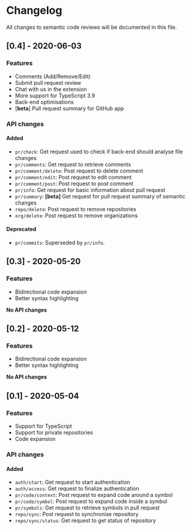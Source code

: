 # Changelog
All changes to semantic code reviews will be documented in this file.

## [0.4] - 2020-06-03

### Features

- Comments (Add/Remove/Edit)
- Submit pull request review
- Chat with us in the extension
- More support for TypeScript 3.9
- Back-end optimisations
- [**beta**] Pull request summary for GitHub app 

### API changes
#### Added
- `pr/check`: Get request used to check if back-end should analyse file changes
- `pr/comments`: Get request to retrieve comments
- `pr/comment/delete`: Post request to delete comment
- `pr/comment/edit`: Post request to edit comment
- `pr/comment/post`: Post request to post comment
- `pr/info`: Get request for basic information about pull request
- `pr/summary`: **[beta]** Get request for pull request summary of semantic changes
- `repo/delete`: Post request to remove repositories
- `org/delete`: Post request to remove organizations

#### Deprecated
- `pr/commits`: Superseded by `pr/info`.

## [0.3] - 2020-05-20
### Features

- Bidirectional code expansion
- Better syntax highlighting 

**No API changes**

## [0.2] - 2020-05-12
### Features

- Bidirectional code expansion
- Better syntax highlighting 

**No API changes**

## [0.1] - 2020-05-04
### Features

- Support for TypeScript
- Support for private repositories
- Code expansion

### API changes
#### Added
- `auth/start`: Get request to start authentication
- `auth/access`: Get request to finalize authentication
- `pr/code/context`: Post request to expand code around a symbol
- `pr/code/symbol`: Post request to expand code inside a symbol
- `pr/symbols`: Get request to retrieve symbols in pull request
- `repo/sync`: Post request to synchronise repository
- `repo/sync/status`: Get request to get status of repository
